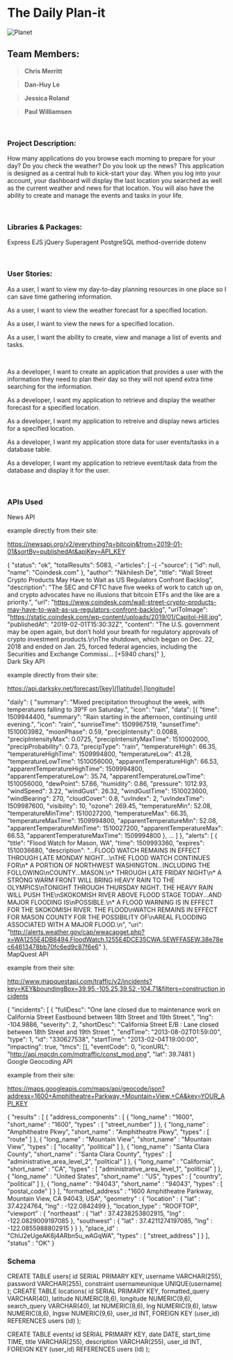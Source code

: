 # The Daily Plan-it

![Planet](https://images.unsplash.com/photo-1454789548928-9efd52dc4031?ixlib=rb-1.2.1&ixid=eyJhcHBfaWQiOjEyMDd9&auto=format&fit=crop&w=600&q=80)

## Team Members:
 
>**Chris Merritt**

>**Dan-Huy Le**

>**Jessica Roland**

>**Paul Williamsen**

<br/>

### Project Description:

How many applications do you browse each morning to prepare for your day? Do you check the weather? Do you look up the news? This application is designed as a central hub to kick-start your day. When you log into your account, your dashboard will display the last location you searched as well as the current weather and news for that location. You will also have the ability to create and manage the events and tasks in your life.

<br/>

### Libraries & Packages:  

Express
EJS
jQuery
Superagent
PostgreSQL
method-override
dotenv

<br/>

### User Stories:


As a user, I want to view my day-to-day planning resources in one place so I can save time gathering information.  

As a user, I want to view the weather forecast for a specified location.

As a user, I want to view the news for a specified location.

As a user, I want the ability to create, view and manage a list of events and tasks. 

<br/>

As a developer, I want to create an application that provides a user with the information they need to plan their day so they will not spend extra time searching for the information.

As a developer, I want my application to retrieve and display the weather forecast for a specified location.

As a developer, I want my application to retreive and display news articles for a specified location.

As a developer, I want my application store data for user events/tasks in a database table.

As a developer, I want my application to retrieve event/task data from the database and display it for the user.

<br>

### APIs Used

News API


example directly from their site:

https://newsapi.org/v2/everything?q=bitcoin&from=2019-01-01&sortBy=publishedAt&apiKey=API_KEY

{
"status": "ok",
"totalResults": 5083,
-"articles": [
-{
-"source": {
"id": null,
"name": "Coindesk.com"
},
"author": "Nikhilesh De",
"title": "Wall Street Crypto Products May Have to Wait as US Regulators Confront Backlog",
"description": "The SEC and CFTC have five weeks of work to catch up on, and crypto advocates have no illusions that bitcoin ETFs and the like are a priority.",
"url": "https://www.coindesk.com/wall-street-crypto-products-may-have-to-wait-as-us-regulators-confront-backlog",
"urlToImage": "https://static.coindesk.com/wp-content/uploads/2019/01/Capitol-Hill.jpg",
"publishedAt": "2019-02-01T15:30:32Z",
"content": "The U.S. government may be open again, but don’t hold your breath for regulatory approvals of crypto investment products.\r\nThe shutdown, which began on Dec. 22, 2018 and ended on Jan. 25, forced federal agencies, including the Securities and Exchange Commissi… [+5940 chars]"
},
<br>
Dark Sky API

example directly from their site:

https://api.darksky.net/forecast/[key]/[latitude],[longitude]

  "daily": {
              "summary": "Mixed precipitation throughout the week, with temperatures falling to 39°F on Saturday.",
              "icon": "rain",
              "data": [{
                  "time": 1509944400,
                  "summary": "Rain starting in the afternoon, continuing until evening.",
                  "icon": "rain",
                  "sunriseTime": 1509967519,
                  "sunsetTime": 1510003982,
                  "moonPhase": 0.59,
                  "precipIntensity": 0.0088,
                  "precipIntensityMax": 0.0725,
                  "precipIntensityMaxTime": 1510002000,
                  "precipProbability": 0.73,
                  "precipType": "rain",
                  "temperatureHigh": 66.35,
                  "temperatureHighTime": 1509994800,
                  "temperatureLow": 41.28,
                  "temperatureLowTime": 1510056000,
                  "apparentTemperatureHigh": 66.53,
                  "apparentTemperatureHighTime": 1509994800,
                  "apparentTemperatureLow": 35.74,
                  "apparentTemperatureLowTime": 1510056000,
                  "dewPoint": 57.66,
                  "humidity": 0.86,
                  "pressure": 1012.93,
                  "windSpeed": 3.22,
                  "windGust": 26.32,
                  "windGustTime": 1510023600,
                  "windBearing": 270,
                  "cloudCover": 0.8,
                  "uvIndex": 2,
                  "uvIndexTime": 1509987600,
                  "visibility": 10,
                  "ozone": 269.45,
                  "temperatureMin": 52.08,
                  "temperatureMinTime": 1510027200,
                  "temperatureMax": 66.35,
                  "temperatureMaxTime": 1509994800,
                  "apparentTemperatureMin": 52.08,
                  "apparentTemperatureMinTime": 1510027200,
                  "apparentTemperatureMax": 66.53,
                  "apparentTemperatureMaxTime": 1509994800
              },
            ...
            ]
          },
          "alerts": [
          {
            "title": "Flood Watch for Mason, WA",
            "time": 1509993360,
            "expires": 1510036680,
            "description": "...FLOOD WATCH REMAINS IN EFFECT THROUGH LATE MONDAY NIGHT...\nTHE FLOOD WATCH CONTINUES FOR\n* A PORTION OF NORTHWEST WASHINGTON...INCLUDING THE FOLLOWING\nCOUNTY...MASON.\n* THROUGH LATE FRIDAY NIGHT\n* A STRONG WARM FRONT WILL BRING HEAVY RAIN TO THE OLYMPICS\nTONIGHT THROUGH THURSDAY NIGHT. THE HEAVY RAIN WILL PUSH THE\nSKOKOMISH RIVER ABOVE FLOOD STAGE TODAY...AND MAJOR FLOODING IS\nPOSSIBLE.\n* A FLOOD WARNING IS IN EFFECT FOR THE SKOKOMISH RIVER. THE FLOOD\nWATCH REMAINS IN EFFECT FOR MASON COUNTY FOR THE POSSIBILITY OF\nAREAL FLOODING ASSOCIATED WITH A MAJOR FLOOD.\n",
            "uri": "http://alerts.weather.gov/cap/wwacapget.php?x=WA1255E4DB8494.FloodWatch.1255E4DCE35CWA.SEWFFASEW.38e78ec64613478bb70fc6ed9c87f6e6"
          },
<br>
MapQuest API

example from their site:

http://www.mapquestapi.com/traffic/v2/incidents?key=KEY&boundingBox=39.95,-105.25,39.52,-104.71&filters=construction,incidents

{
  "incidents": [
    {
      "fullDesc": "One lane closed due to maintenance work on California Street Eastbound between 18th Street and 19th Street.",
      "lng": -104.9886,
      "severity": 2,
      "shortDesc": "California Street E/B : Lane closed between 18th Street and 19th Street ",
      "endTime": "2013-08-02T01:59:00",
      "type": 1,
      "id": "330627538",
      "startTime": "2013-02-04T19:00:00",
      "impacting": true,
      "tmcs": [],
      "eventCode": 0,
      "iconURL": "http://api.mqcdn.com/mqtraffic/const_mod.png",
      "lat": 39.7481
    }
<br>
Google Geocoding API

example from their site:

https://maps.googleapis.com/maps/api/geocode/json?address=1600+Amphitheatre+Parkway,+Mountain+View,+CA&key=YOUR_API_KEY

{
   "results" : [
      {
         "address_components" : [
            {
               "long_name" : "1600",
               "short_name" : "1600",
               "types" : [ "street_number" ]
            },
            {
               "long_name" : "Amphitheatre Pkwy",
               "short_name" : "Amphitheatre Pkwy",
               "types" : [ "route" ]
            },
            {
               "long_name" : "Mountain View",
               "short_name" : "Mountain View",
               "types" : [ "locality", "political" ]
            },
            {
               "long_name" : "Santa Clara County",
               "short_name" : "Santa Clara County",
               "types" : [ "administrative_area_level_2", "political" ]
            },
            {
               "long_name" : "California",
               "short_name" : "CA",
               "types" : [ "administrative_area_level_1", "political" ]
            },
            {
               "long_name" : "United States",
               "short_name" : "US",
               "types" : [ "country", "political" ]
            },
            {
               "long_name" : "94043",
               "short_name" : "94043",
               "types" : [ "postal_code" ]
            }
         ],
         "formatted_address" : "1600 Amphitheatre Parkway, Mountain View, CA 94043, USA",
         "geometry" : {
            "location" : {
               "lat" : 37.4224764,
               "lng" : -122.0842499
            },
            "location_type" : "ROOFTOP",
            "viewport" : {
               "northeast" : {
                  "lat" : 37.4238253802915,
                  "lng" : -122.0829009197085
               },
               "southwest" : {
                  "lat" : 37.4211274197085,
                  "lng" : -122.0855988802915
               }
            }
         },
         "place_id" : "ChIJ2eUgeAK6j4ARbn5u_wAGqWA",
         "types" : [ "street_address" ]
      }
   ],
   "status" : "OK"
}

### Schema 

CREATE TABLE users(
  id SERIAL PRIMARY KEY,
  username VARCHAR(255),
  password VARCHAR(255),
  constraint usernameunique UNIQUE(username)
);
CREATE TABLE locations(
  id SERIAL PRIMARY KEY,
  formatted_query VARCHAR(40),
  latitude NUMERIC(8,6),
  longitude NUMERIC(9,6),
  search_query VARCHAR(40),
  lat NUMERIC(8,6),
  lng NUMERIC(9,6),
  latsw NUMERIC(8,6),
  lngsw NUMERIC(9,6),
  user_id INT,
  FOREIGN KEY (user_id) REFERENCES users (id)
);

CREATE TABLE events(
  id SERIAL PRIMARY KEY,
  date DATE,
  start_time TIME,
  title VARCHAR(255),
  description VARCHAR(255),
  user_id INT,
  FOREIGN KEY (user_id) REFERENCES users (id)
);